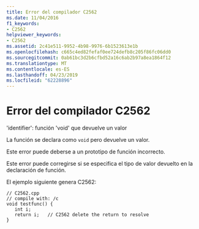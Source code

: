 ```yaml
---
title: Error del compilador C2562
ms.date: 11/04/2016
f1_keywords:
- C2562
helpviewer_keywords:
- C2562
ms.assetid: 2c41e511-9952-4b98-9976-6b1523613e1b
ms.openlocfilehash: c665c4ed82fefaf0ee724defb8c205f86fc06dd0
ms.sourcegitcommit: 0ab61bc3d2b6cfbd52a16c6ab2b97a8ea1864f12
ms.translationtype: MT
ms.contentlocale: es-ES
ms.lasthandoff: 04/23/2019
ms.locfileid: "62228896"
---
```

# <a name="compiler-error-c2562"></a>Error del compilador C2562

'identifier': función 'void' que devuelve un valor

La función se declara como `void` pero devuelve un valor.

Este error puede deberse a un prototipo de función incorrecto.

Este error puede corregirse si se especifica el tipo de valor devuelto en la declaración de función.

El ejemplo siguiente genera C2562:

```
// C2562.cpp
// compile with: /c
void testfunc() {
   int i;
   return i;   // C2562 delete the return to resolve
}
```